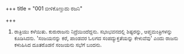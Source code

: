 +++
title = "001 ಬೀಳಿಕೊಣ್ಡುದು ರಜನಿ"

+++
1. ರಾತ್ರಿಯು ಕಳೆಯಿತು. ಕುರುರಾಜನು ನಿದ್ರೆಯಿಂದೆದ್ದನು. ಸಭಾಭವನದಲ್ಲಿ ಶಿಷ್ಟರನ್ನು, ಆಪ್ತಮಂತ್ರಿಗಳನ್ನು ಕೂಡಿಸಿದನು. 'ಸಂಜಯನನ್ನು ಕರೆ, ಪಾಂಡವರ ಓಲಗದ ಸಂಪದ್ಯುಕ್ತತೆಯನ್ನು ಕೇಳುವೆವು' ಎಂದು ರಾಜನು ಕಳುಹಿಸಿದ ದೂತರೊಡನೆ ಸಂಜಯನು ಸಭೆಗೆ ಬಂದನು.